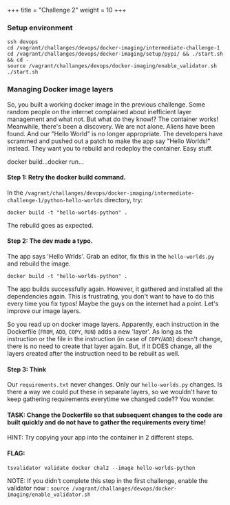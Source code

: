 +++
title = "Challenge 2"
weight = 10
+++

### Setup environment
```
ssh devops
cd /vagrant/challanges/devops/docker-imaging/intermediate-challenge-1
cd /vagrant/challanges/devops/docker-imaging/setup/pypi/ && ./start.sh && cd -
source /vagrant/challanges/devops/docker-imaging/enable_validator.sh
./start.sh
```

### Managing Docker image layers

So, you built a working docker image in the previous challenge. Some random people on the internet complained about inefficient layer management and what not. But what do they know!? The container works!
Meanwhile, there's been a discovery. We are not alone. Aliens have been found. And our "Hello World" is no longer appropriate. The developers have scrammed and pushed out a patch to make the app say "Hello Worlds!" instead.
They want you to rebuild and redeploy the container.
Easy stuff.

docker build...docker run...

#### Step 1: Retry the docker build command.
In the `/vagrant/challanges/devops/docker-imaging/intermediate-challenge-1/python-hello-worlds` directory, try:

`docker build -t "hello-worlds-python" .`

The rebuild goes as expected.

#### Step 2: The dev made a typo.

The app says 'Hello Wrlds'. Grab an editor, fix this in the `hello-worlds.py` and rebuild the image.

`docker build -t "hello-worlds-python" .`

The app builds successfully again. However, it gathered and installed all the dependencies again. This is frustrating, you don't want to have to do this every time you fix typos! Maybe the guys on the internet had a point. Let's improve our image layers.

So you read up on docker image layers. Apparently, each instruction in the Dockerfile (`FROM`, `ADD`, `COPY`, `RUN`) adds a new 'layer'. As long as the instruction or the file in the instruction (in case of `COPY`/`ADD`) doesn't change, there is no need to create that layer again. But, if it DOES change, all the layers created after the instruction need to be rebuilt as well.

#### Step 3: Think

Our `requirements.txt` never changes. Only our `hello-worlds.py` changes. Is there a way we could put these in separate layers, so we wouldn't have to keep gathering requirements everytime we changed code?? You wonder.

#### TASK: Change the Dockerfile so that subsequent changes to the code are built quickly and do not have to gather the requirements every time!

HINT: Try copying your app into the container in 2 different steps.

#### FLAG:

`tsvalidator validate docker chal2 --image hello-worlds-python`

NOTE: If you didn't complete this step in the first challenge, enable the validator now : `source /vagrant/challanges/devops/docker-imaging/enable_validator.sh`
